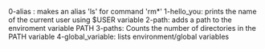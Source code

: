 0-alias : makes an alias 'ls' for command 'rm*'
1-hello_you: prints the name of the current user using $USER variable
2-path: adds a path to the enviroment variable PATH
3-paths: Counts the number of directories in the PATH variable
4-global_variable: lists environment/global variables
